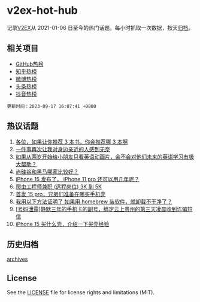 # v2ex-hot-hub

 记录[V2EX](https://www.v2ex.com/)从 2021-01-06 日至今的热门话题。每小时抓取一次数据，按天[归档](archives)。
 
 ## 相关项目

- [GitHub热榜](https://github.com/lonnyzhang423/github-hot-hub)
- [知乎热榜](https://github.com/lonnyzhang423/zhihu-hot-hub)
- [微博热榜](https://github.com/lonnyzhang423/weibo-hot-hub)
- [头条热榜](https://github.com/lonnyzhang423/toutiao-hot-hub)
- [抖音热榜](https://github.com/lonnyzhang423/douyin-hot-hub)


 `更新时间：2023-09-17 16:07:41 +0800`

## 热议话题

1. [各位，如果让你推荐 3 本书，你会推荐哪 3 本啊](https://www.v2ex.com/t/974506)
1. [一件事再次让我对身边亲近的人感到无奈](https://www.v2ex.com/t/974487)
1. [如果从两岁开始给小朋友只看英语动画片，会不会对他们未来的英语学习有极大帮助？](https://www.v2ex.com/t/974448)
1. [尚硅谷和黑马哪家比较好？](https://www.v2ex.com/t/974453)
1. [iPhone 15 发布了， iPhone 11 pro 还可以用几年呢？](https://www.v2ex.com/t/974418)
1. [爬虫工程师兼职 (远程岗位) 3K 到 5K](https://www.v2ex.com/t/974470)
1. [首发 15 pro，兄弟们准备在哪买手机壳](https://www.v2ex.com/t/974405)
1. [我用以下方法证明了 如果用 homebrew 装软件，就卸载不干净了？](https://www.v2ex.com/t/974517)
1. [[号码泄露]静默三年的手机卡的副号，绑定云上贵州的第三天凌晨收到诈骗短信](https://www.v2ex.com/t/974527)
1. [iPhone 15 买什么壳，介绍一下买壳经验](https://www.v2ex.com/t/974514)

## 历史归档

[archives](archives)

## License

See the [LICENSE](LICENSE) file for license rights and limitations (MIT).
